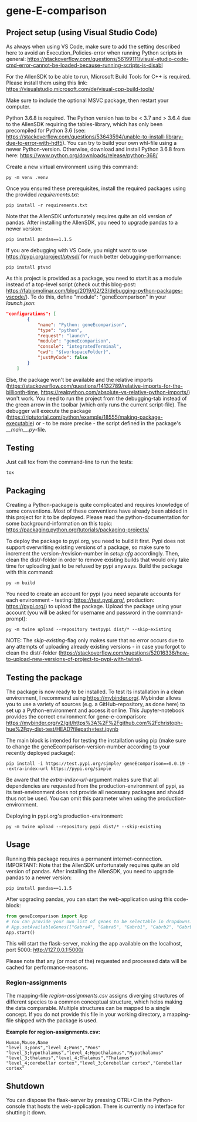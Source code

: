 # gene-E-comparison
## Project setup (using Visual Studio Code)
As always when using VS Code, make sure to add the setting described here to avoid an Execution_Policies-error when running Python scripts in general:
https://stackoverflow.com/questions/56199111/visual-studio-code-cmd-error-cannot-be-loaded-because-running-scripts-is-disabl 

For the AllenSDK to be able to run, Microsoft Build Tools for C++ is required. Please install them using this link:
https://visualstudio.microsoft.com/de/visual-cpp-build-tools/ 

Make sure to include the optional MSVC package, then restart your computer.

Python 3.6.8 is required. The Python version has to be < 3.7 and > 3.6.4 due to the AllenSDK requiring the tables-library, which has only been precompiled for Python 3.6
(see: https://stackoverflow.com/questions/53643594/unable-to-install-library-due-to-error-with-hdf5). You can try to build your own whl-file using a newer Python-version. Otherwise, download and install Python 3.6.8 from here: https://www.python.org/downloads/release/python-368/

Create a new virtual environment using this command:
```
py -m venv .venv
```

Once you ensured these prerequisites, install the required packages using the provided *requirements.txt*:
```
pip install -r requirements.txt
```
Note that the AllenSDK unfortunately requires quite an old version of pandas. After installing the AllenSDK, you need to upgrade pandas to a newer version:
```
pip install pandas==1.1.5
```
If you are debugging with VS Code, you might want to use https://pypi.org/project/ptvsd/ for much better debugging-performance:
```
pip install ptvsd
```
As this project is provided as a package, you need to start it as a module instead of a top-level script (check out this blog-post: https://fabiomolinar.com/blog/2019/02/23/debugging-python-packages-vscode/). To do this, define "module": "geneEcomparison" in your *launch.json*:
```json
"configurations": [
        {
            "name": "Python: geneEcomparison",
            "type": "python",
            "request": "launch",
            "module": "geneEcomparison",
            "console": "integratedTerminal",
            "cwd": "${workspaceFolder}",
            "justMyCode": false
        }
    ]
```

Else, the package won't be available and the relative imports (https://stackoverflow.com/questions/14132789/relative-imports-for-the-billionth-time, https://realpython.com/absolute-vs-relative-python-imports/) won't work. You need to run the project from the debugging-tab instead of the green arrow in the toolbar (which only runs the current script-file). The debugger will execute the package (https://riptutorial.com/python/example/18555/making-package-executable) or - to be more precise - the script defined in the package's _\_\_main\_\_.py_-file.

## Testing
Just call tox from the command-line to run the tests:
```
tox
```

## Packaging
Creating a Python-package is quite complicated and requires knowledge of some conventions. Most of these conventions have already been abided in this project for it to be deployed. Please read the python-documentation for some background-information on this topic: https://packaging.python.org/tutorials/packaging-projects/

To deploy the package to pypi.org, you need to build it first. Pypi does not support overwriting existing versions of a package, so make sure to increment the version-/revision-number in *setup.cfg* accordingly. Then, clean the dist/-folder in order to remove existing builds that would only take time for uploading just to be refused by pypi anyways. Build the package with this command:
```
py -m build
```

You need to create an account for pypi (you need separate accounts for each environment - testing: https://test.pypi.org/, production: https://pypi.org/) to upload the package. Upload the package using your account (you will be asked for username and password in the command-prompt):
```
py -m twine upload --repository testpypi dist/* --skip-existing
```
NOTE: The _skip-existing_-flag only makes sure that no error occurs due to any attempts of uploading already existing versions - in case you forgot to clean the dist/-folder (https://stackoverflow.com/questions/52016336/how-to-upload-new-versions-of-project-to-pypi-with-twine).

## Testing the package
The package is now ready to be installed. To test its installation in a clean environment, I recommend using https://mybinder.org/. Mybinder allows you to use a variety of sources (e.g. a GitHub-repository, as done here) to set up a Python-environment and access it online. This Jupyter-notebook provides the correct environment for gene-e-comparison:
https://mybinder.org/v2/git/https%3A%2F%2Fgithub.com%2Fchristoph-hue%2Fpy-dist-test/HEAD?filepath=test.ipynb

The main block is intended for testing the installation using pip (make sure to change the geneEcomparison-version-number according to your recently deployed package):
```
pip install -i https://test.pypi.org/simple/ geneEcomparison==0.0.19 --extra-index-url https://pypi.org/simple
```
Be aware that the _extra-index-url_-argument makes sure that all dependencies are requested from the production-environment of pypi, as its test-environment does not provide all necessary packages and should thus not be used. You can omit this parameter when using the production-environment.

Deploying in pypi.org's production-environment:
```
py -m twine upload --repository pypi dist/* --skip-existing
```

## Usage
Running this package requires a permanent internet-connection. 
IMPORTANT: Note that the AllenSDK unfortunately requires quite an old version of pandas. After installing the AllenSDK, you need to upgrade pandas to a newer version:
```
pip install pandas==1.1.5
```

After upgrading pandas, you can start the web-application using this code-block:
```python
from geneEcomparison import App
# You can provide your own list of genes to be selectable in dropdowns. However, note that there is yet no interface for defining defaults other than the current ones, which are hard-coded.
# App.setAvailableGenes(["Gabra4", "Gabra5", "Gabrb1", "Gabrb2", "Gabrb3", "Gabrd", "Gabrg2"])
App.start()
```

This will start the flask-server, making the app available on the localhost, port 5000: http://127.0.0.1:5000/

Please note that any (or most of the) requested and processed data will be cached for performance-reasons.

### Region-assignments
The mapping-file *region-assignments.csv* assigns diverging structures of different species to a common conceptual structure, which helps making the data comparable. Multiple structures can be mapped to a single concept. If you do not provide this file in your working directory, a mapping-file shipped with the package is used.

**Example for region-assignments.csv:**
```csv
Human,Mouse,Name
"level_3;pons","level_4;Pons","Pons"
"level_3;hypothalamus","level_4;Hypothalamus","Hypothalamus"
"level_3;thalamus","level_4;Thalamus","Thalamus"
"level_4;cerebellar cortex","level_3;Cerebellar cortex","Cerebellar cortex"
```

## Shutdown
You can dispose the flask-server by pressing CTRL+C in the Python-console that hosts the web-application. There is currently no interface for shutting it down.
